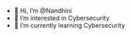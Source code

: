 - 👋 Hi, I’m @Nandhini
- 👀 I’m interested in Cybersecurity
- 🌱 I’m currently learning Cybersecurity


<!---
Nandhini-24/Nandhini-24 is a ✨ special ✨ repository because its `README.md` (this file) appears on your GitHub profile.
You can click the Preview link to take a look at your changes.
--->
